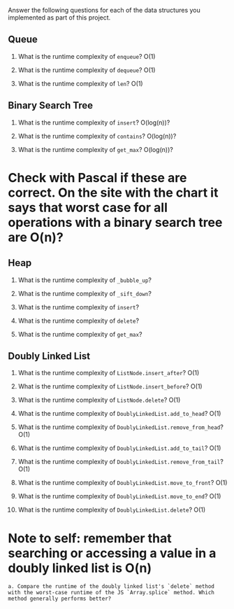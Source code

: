 Answer the following questions for each of the data structures you implemented as part of this project.

## Queue

1. What is the runtime complexity of `enqueue`?
O(1)

2. What is the runtime complexity of `dequeue`?
O(1)

3. What is the runtime complexity of `len`?
O(1)

## Binary Search Tree

1. What is the runtime complexity of `insert`? 
O(log(n))?

2. What is the runtime complexity of `contains`?
O(log(n))?

3. What is the runtime complexity of `get_max`? 
O(log(n))?

# Check with Pascal if these are correct. On the site with the chart it says that worst case for all operations with a binary search tree are O(n)?

## Heap

1. What is the runtime complexity of `_bubble_up`?

2. What is the runtime complexity of `_sift_down`?

3. What is the runtime complexity of `insert`?

4. What is the runtime complexity of `delete`?

5. What is the runtime complexity of `get_max`?

## Doubly Linked List

1. What is the runtime complexity of `ListNode.insert_after`?
O(1)

2. What is the runtime complexity of `ListNode.insert_before`?
O(1)

3. What is the runtime complexity of `ListNode.delete`?
O(1)

4. What is the runtime complexity of `DoublyLinkedList.add_to_head`?
O(1)

5. What is the runtime complexity of `DoublyLinkedList.remove_from_head`?
O(1)

6. What is the runtime complexity of `DoublyLinkedList.add_to_tail`?
O(1)

7. What is the runtime complexity of `DoublyLinkedList.remove_from_tail`?
O(1)

8. What is the runtime complexity of `DoublyLinkedList.move_to_front`?
O(1)

9. What is the runtime complexity of `DoublyLinkedList.move_to_end`?
O(1)

10. What is the runtime complexity of `DoublyLinkedList.delete`?
O(1)

# Note to self: remember that searching or accessing a value in a doubly linked list is O(n)

    a. Compare the runtime of the doubly linked list's `delete` method with the worst-case runtime of the JS `Array.splice` method. Which method generally performs better?